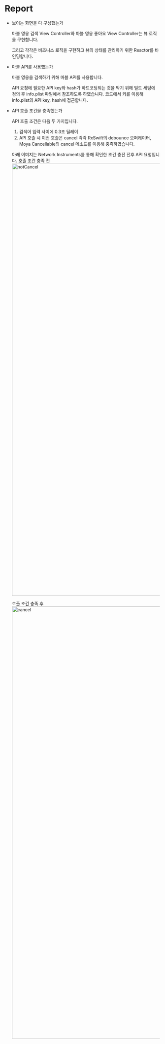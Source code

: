 # Report
- 보이는 화면을 다 구성했는가
  
  마블 영웅 검색 View Controller와 마블 영웅 좋아요 View Controller는 뷰 로직을 구현합니다.
  
  그리고 각각은 비즈니스 로직을 구현하고 뷰의 상태를 관리하기 위한 Reactor를 바인딩합니다.


- 마블 API를 사용했는가
  
  마블 영웅을 검색하기 위해 마블 API를 사용합니다.
  
  API 요청에 필요한 API key와 hash가 하드코딩되는 것을 막기 위해 빌드 세팅에 정의 후 info.plist 파일에서 참조하도록 하였습니다. 코드에서 키를 이용해 info.plist의 API key, hash에 접근합니다.


- API 호출 조건을 충족했는가
  
  API 호출 조건은 다음 두 가지입니다.
  1. 검색어 입력 사이에 0.3초 딜레이
  2. API 호출 시 이전 호출은 cancel
  각각 RxSwift의 debounce 오퍼레이터, Moya Cancellable의 cancel 메소드를 이용해 충족하였습니다.

  아래 이미지는 Network Instruments를 통해 확인한 조건 충전 전후 API 요청입니다.
  호출 조건 충족 전
  <img width="1400" alt="notCancel" src="https://github.com/JiHoParkour/marvel-search/assets/102847545/86b09dcd-a3aa-4643-87c5-9d144974bc87">

  호출 조건 충족 후
  <img width="1400" alt="cancel" src="https://github.com/JiHoParkour/marvel-search/assets/102847545/6a69f1ac-9f79-41ae-ab94-df80dfa909ac">
